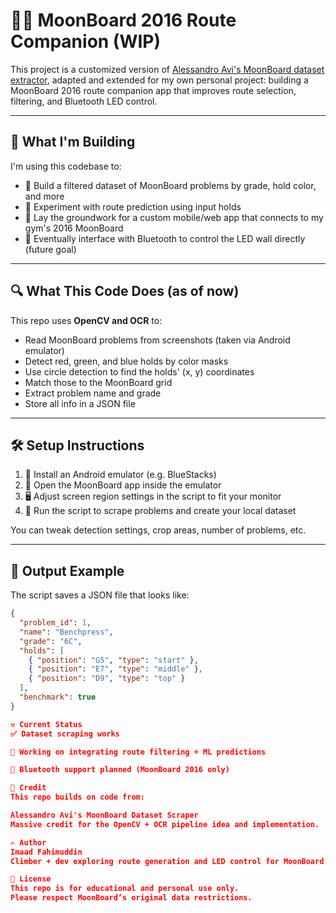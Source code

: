 # 🧗‍♂️ MoonBoard 2016 Route Companion (WIP)

This project is a customized version of [Alessandro Avi's MoonBoard dataset extractor](https://github.com/AlessandroAvi/Moonboard_Dataset), adapted and extended for my own personal project: building a MoonBoard 2016 route companion app that improves route selection, filtering, and Bluetooth LED control.

---

## 🚀 What I'm Building

I'm using this codebase to:
- 🧠 Build a filtered dataset of MoonBoard problems by grade, hold color, and more
- 🤖 Experiment with route prediction using input holds
- 📱 Lay the groundwork for a custom mobile/web app that connects to my gym's 2016 MoonBoard
- 🔗 Eventually interface with Bluetooth to control the LED wall directly (future goal)

---

## 🔍 What This Code Does (as of now)

This repo uses **OpenCV and OCR** to:
- Read MoonBoard problems from screenshots (taken via Android emulator)
- Detect red, green, and blue holds by color masks
- Use circle detection to find the holds' (x, y) coordinates
- Match those to the MoonBoard grid
- Extract problem name and grade
- Store all info in a JSON file

---

## 🛠️ Setup Instructions

1. 📲 Install an Android emulator (e.g. BlueStacks)
2. 🧱 Open the MoonBoard app inside the emulator
3. 🖥️ Adjust screen region settings in the script to fit your monitor
4. 🎯 Run the script to scrape problems and create your local dataset

You can tweak detection settings, crop areas, number of problems, etc.

---

## 📁 Output Example

The script saves a JSON file that looks like:

```json
{
  "problem_id": 1,
  "name": "Benchpress",
  "grade": "6C",
  "holds": [
    { "position": "G5", "type": "start" },
    { "position": "E7", "type": "middle" },
    { "position": "D9", "type": "top" }
  ],
  "benchmark": true
}

⚒️ Current Status
✅ Dataset scraping works

🔄 Working on integrating route filtering + ML predictions

📡 Bluetooth support planned (MoonBoard 2016 only)

🙏 Credit
This repo builds on code from:

Alessandro Avi's MoonBoard Dataset Scraper
Massive credit for the OpenCV + OCR pipeline idea and implementation.

✍️ Author
Imaad Fahimuddin
Climber + dev exploring route generation and LED control for MoonBoard 2016 setups.

📝 License
This repo is for educational and personal use only.
Please respect MoonBoard’s original data restrictions.

